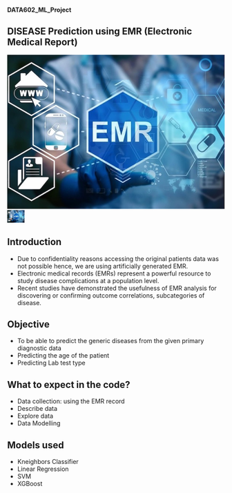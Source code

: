 #### DATA602_ML_Project
## DISEASE Prediction using EMR (Electronic Medical Report)
![](data/Picture1.jpg)
<img src="data/Picture1.jpg" width="40">

## Introduction
- Due to confidentiality reasons accessing the original patients data was not possible hence, we are using artificially generated EMR.
- Electronic medical records (EMRs) represent a powerful resource to study disease complications at a population level. 
- Recent studies have demonstrated the usefulness of EMR analysis for discovering or confirming outcome correlations, subcategories of disease.

## Objective
- To be able to predict the generic diseases from the given primary diagnostic data
- Predicting the age of the patient
- Predicting Lab test type

## What to expect in the code?
- Data collection: using the EMR record
- Describe data 
- Explore data 
- Data Modelling

## Models used
- Kneighbors Classifier
- Linear Regression
- SVM
- XGBoost
